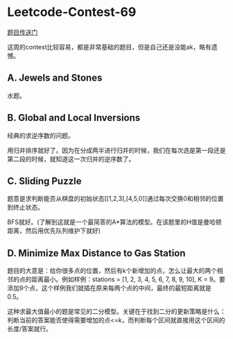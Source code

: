 # Leetcode-Contest-69
    
[题目传送门](https://leetcode.com/contest/weekly-contest-69/)

这周的contest比较容易，都是非常基础的题目，但是自己还是没能ak，略有遗憾。 

## A. Jewels and Stones

水题。

## B. Global and Local Inversions

经典的求逆序数的问题。

用归并排序就好了。因为在分成两半进行归并的时候，我们在每次选是第一段还是第二段的时候，就知道这一次归并的逆序数了。

## C. Sliding Puzzle

题意是求判断能否从棋盘的初始状态[[1,2,3],[4,5,0]]通过每次交换0和相邻的位置到终止状态。

BFS就好。(了解到这就是一个最简答的A*算法的模型。在该题里的H值是曼哈顿距离，然后用优先队列维护下就好)

## D. Minimize Max Distance to Gas Station

题目的大意是：给你很多点的位置，然后有k个新增加的点，怎么让最大的两个相邻的点的距离最小。例如样例：stations = [1, 2, 3, 4, 5, 6, 7, 8, 9, 10], K = 9。要添加9个点，这个样例我们就插在原来每两个点的中间，最终的最短距离就是0.5。

这种求最大值最小的题是常见的二分模型。关键在于找到二分的更新策略是什么：判断当前的答案能否使得需要增加的点<=k，而判断每个区间就直接用这个区间的长度/答案就行。



